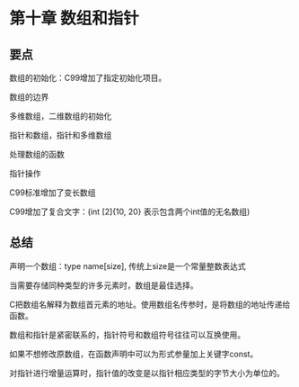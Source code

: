 # 第十章 数组和指针

## 要点

数组的初始化：C99增加了指定初始化项目。

数组的边界

多维数组，二维数组的初始化

指针和数组，指针和多维数组

处理数组的函数

指针操作

C99标准增加了变长数组

C99增加了复合文字：(int [2]{10, 20} 表示包含两个int值的无名数组)

## 总结

声明一个数组：type name[size], 传统上size是一个常量整数表达式

当需要存储同种类型的许多元素时，数组是最佳选择。

C把数组名解释为数组首元素的地址。使用数组名传参时，是将数组的地址传递给函数。

数组和指针是紧密联系的，指针符号和数组符号往往可以互换使用。

如果不想修改原数组，在函数声明中可以为形式参量加上关键字const。

对指针进行增量运算时，指针值的改变是以指针相应类型的字节大小为单位的。